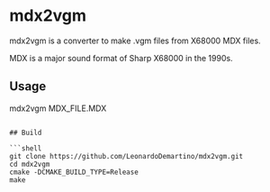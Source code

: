 # mdx2vgm

mdx2vgm is a converter to make .vgm files from X68000 MDX files.

MDX is a major sound format of Sharp X68000 in the 1990s.

## Usage

mdx2vgm MDX_FILE.MDX

```

## Build

```shell
git clone https://github.com/LeonardoDemartino/mdx2vgm.git
cd mdx2vgm
cmake -DCMAKE_BUILD_TYPE=Release
make
```
